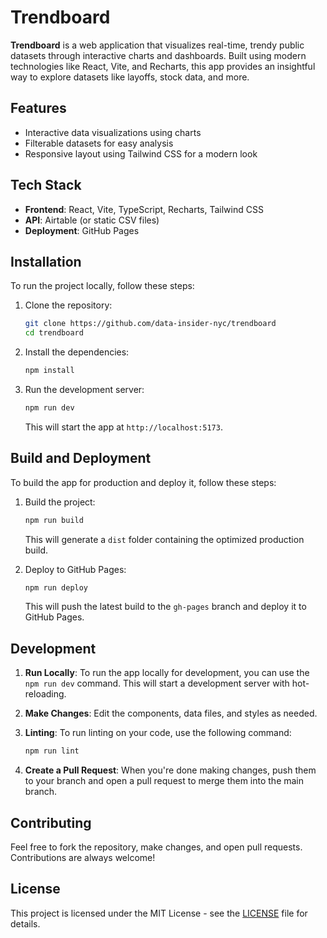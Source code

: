 # Trendboard

**Trendboard** is a web application that visualizes real-time, trendy public datasets through interactive charts and dashboards. Built using modern technologies like React, Vite, and Recharts, this app provides an insightful way to explore datasets like layoffs, stock data, and more.

## Features
- Interactive data visualizations using charts
- Filterable datasets for easy analysis
- Responsive layout using Tailwind CSS for a modern look

## Tech Stack
- **Frontend**: React, Vite, TypeScript, Recharts, Tailwind CSS
- **API**: Airtable (or static CSV files)
- **Deployment**: GitHub Pages

## Installation

To run the project locally, follow these steps:

1. Clone the repository:

    ```bash
    git clone https://github.com/data-insider-nyc/trendboard
    cd trendboard
    ```

2. Install the dependencies:

    ```bash
    npm install
    ```

3. Run the development server:

    ```bash
    npm run dev
    ```

    This will start the app at `http://localhost:5173`.

## Build and Deployment

To build the app for production and deploy it, follow these steps:

1. Build the project:

    ```bash
    npm run build
    ```

    This will generate a `dist` folder containing the optimized production build.

2. Deploy to GitHub Pages:

    ```bash
    npm run deploy
    ```

    This will push the latest build to the `gh-pages` branch and deploy it to GitHub Pages.

## Development

1. **Run Locally**: To run the app locally for development, you can use the `npm run dev` command. This will start a development server with hot-reloading.

2. **Make Changes**: Edit the components, data files, and styles as needed.

3. **Linting**: To run linting on your code, use the following command:

    ```bash
    npm run lint
    ```

4. **Create a Pull Request**: When you're done making changes, push them to your branch and open a pull request to merge them into the main branch.

## Contributing

Feel free to fork the repository, make changes, and open pull requests. Contributions are always welcome!

## License

This project is licensed under the MIT License - see the [LICENSE](LICENSE) file for details.
